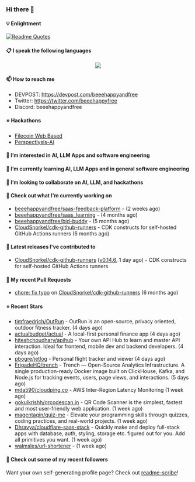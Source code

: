 ### Hi there 👋

#### 💡 Enlightment
[![Readme Quotes](https://quotes-github-readme.vercel.app/api?type=horizontal&theme=nord)](https://github.com/piyushsuthar/github-readme-quotes)

#### 📋 I speak the following languages

<p align="center">
  <a href="https://skillicons.dev">
    <img src="https://skillicons.dev/icons?i=git,kubernetes,docker,c,vim,terraform,python,typescript,java" />
  </a>
</p>


#### 📫 How to reach me
- DEVPOST: https://devpost.com/beeehappyandfree
- Twitter: https://twitter.com/beeehappyfree
- Discord: beeehappyandfree

#### ⭐️ Hackathons
- [Filecoin Web Based](https://devpost.com/software/youtube-dl-dweb)
- [Perspectlysis-AI](https://perspectlysis-ai.vercel.app)

#### 👀 I’m interested in AI, LLM Apps and software engineering

#### 🌱 I’m currently learning AI, LLM Apps and in general software engineering

#### 💞️ I’m looking to collaborate on AI, LLM, and hackathons

#### 👷 Check out what I'm currently working on

- [beeehappyandfree/saas-feedback-platform](https://github.com/beeehappyandfree/saas-feedback-platform) -  (2 weeks ago)
- [beeehappyandfree/saas_learning](https://github.com/beeehappyandfree/saas_learning) -  (4 months ago)
- [beeehappyandfree/bid-buddy](https://github.com/beeehappyandfree/bid-buddy) -  (5 months ago)
- [CloudSnorkel/cdk-github-runners](https://github.com/CloudSnorkel/cdk-github-runners) - CDK constructs for self-hosted GitHub Actions runners (6 months ago)

#### 🔭 Latest releases I've contributed to

- [CloudSnorkel/cdk-github-runners](https://github.com/CloudSnorkel/cdk-github-runners) ([v0.14.6](https://github.com/CloudSnorkel/cdk-github-runners/releases/tag/v0.14.6), 1 day ago) - CDK constructs for self-hosted GitHub Actions runners

#### 🔨 My recent Pull Requests

- [chore: fix typo](https://github.com/CloudSnorkel/cdk-github-runners/pull/542) on [CloudSnorkel/cdk-github-runners](https://github.com/CloudSnorkel/cdk-github-runners) (6 months ago)

#### ⭐ Recent Stars

- [timfraedrich/OutRun](https://github.com/timfraedrich/OutRun) - OutRun is an open-source, privacy oriented, outdoor fitness tracker. (4 days ago)
- [actualbudget/actual](https://github.com/actualbudget/actual) - A local-first personal finance app (4 days ago)
- [hiteshchoudhary/apihub](https://github.com/hiteshchoudhary/apihub) - Your own API Hub to learn and master API interaction. Ideal for frontend, mobile dev and backend developers.  (4 days ago)
- [pbogre/jetlog](https://github.com/pbogre/jetlog) - Personal flight tracker and viewer (4 days ago)
- [FrigadeHQ/trench](https://github.com/FrigadeHQ/trench) - Trench — Open-Source Analytics Infrastructure. A single production-ready Docker image built on ClickHouse, Kafka, and Node.js for tracking events, users, page views, and interactions. (5 days ago)
- [mda590/cloudping.co](https://github.com/mda590/cloudping.co) - AWS Inter-Region Latency Monitoring (1 week ago)
- [gokulkrishh/qrcodescan.in](https://github.com/gokulkrishh/qrcodescan.in) - QR Code Scanner is the simplest, fastest and most user-friendly web application. (1 week ago)
- [magentaqin/quiz-me](https://github.com/magentaqin/quiz-me) - Elevate your programming skills through quizzes, coding practices, and real-world projects. (1 week ago)
- [Dhravya/cloudflare-saas-stack](https://github.com/Dhravya/cloudflare-saas-stack) - Quickly make and deploy full-stack apps with database, auth, styling, storage etc. figured out for you. Add all primitives you want. (1 week ago)
- [walmsles/url-shortener](https://github.com/walmsles/url-shortener) -  (1 week ago)

#### 👯 Check out some of my recent followers


Want your own self-generating profile page? Check out [readme-scribe](https://github.com/muesli/readme-scribe)!
